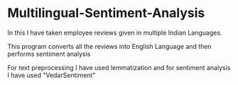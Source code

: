 # Multilingual-Sentiment-Analysis

In this I have taken employee reviews given in multiple Indian Languages.

This program converts all the reviews into English Language and then performs sentiment analysis

For text preprocessing I have used lemmatization and for sentiment analysis I have used "VedarSentiment"
